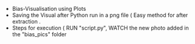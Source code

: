 - Bias-Visualisation using Plots
- Saving the Visual after Python run in a png file ( Easy method for after extraction .
- Steps for execution ( RUN "script.py", WATCH the new photo added in the "bias_pics" folder
